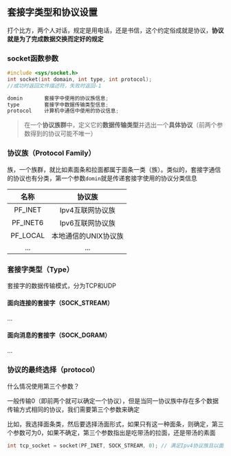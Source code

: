 ## 套接字类型和协议设置

打个比方，两个人对话，规定是用电话，还是书信，这个约定俗成就是协议，**协议就是为了完成数据交换而定好的规定**

### socket函数参数

```C
#include <sys/socket.h>
int socket(int domain, int type, int protocol);
//成功时返回文件描述符，失败时返回-1

domin 		套接字中使用的协议族信息;
type  		套接字中数据传输类型信息;
protocol 	计算机中通信中使用的协议信息;
```

> 在一个**协议族群**中，定义它的**数据传输类型**并选出一个**具体协议**（前两个参数得到的协议可能不唯一）

### 协议族（Protocol Family）

族，一个族群，就比如素面条和拉面都属于面条一类（族）。类似的，套接字通信的协议也有分类，第一个参数`domin`就是传递套接字使用的协议分类信息

|   名称   |        协议族        |
| :------: | :------------------: |
| PF_INET  |   Ipv4互联网协议族   |
| PF_INET6 |   Ipv6互联网协议族   |
| PF_LOCAL | 本地通信的UNIX协议族 |
|   ...    |         ...          |

### 套接字类型（Type）

套接字的数据传输模式，分为TCP和UDP

#### **面向连接的套接字（SOCK_STREAM）**

...

#### **面向消息的套接字（SOCK_DGRAM）**

...

### 协议的最终选择（protocol）

什么情况使用第三个参数？

一般传输0（即前两个就可以确定一个协议），但是当同一协议族中存在多个数据传输方式相同的协议，我们需要第三个参数来确定

比如，我选择面条类，然后要选择汤面形式，如果只有这一种面条，则确定，第三个参数可为0，如果不确定，第三个参数指出是吃带汤的拉面，还是带汤的素面

```C
int tcp_socket = socket(PF_INET, SOCK_STREAM, 0); // 满足Ipv4协议族且以面向连接的形式数据传输的只有一个协议，可以传递0
```
